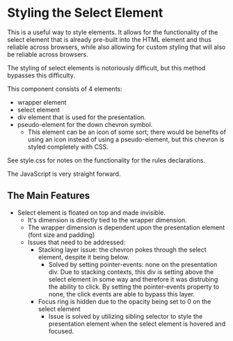 # Styling the Select Element

This is a useful way to style elements. It allows for the functionality of the select element that is already pre-built into the HTML element and thus reliable across browsers, while also allowing for custom styling that will also be reliable across browsers. 

The styling of select elements is notoriously difficult, but this method bypasses this difficulty. 

This component consists of 4 elements:
- wrapper element
- select element
- div element that is used for the presentation.
- pseudo-element for the down chevron symbol.
    - This element can be an icon of some sort; there would be benefits of using an icon instead of using a pseudo-element, but this chevron is styled completely with CSS.

See style.css for notes on the functionality for the rules declarations.

The JavaScript is very straight forward. 

## The Main Features
- Select element is floated on top and made invisible. 
    - It's dimension is directly tied to the wrapper dimension.
    - The wrapper dimension is dependent upon the presentation element (font size and padding)
    - Issues that need to be addressed:
        - Stacking layer issue: the chevron pokes through the select element, despite it being below.
            - Solved by setting pointer-events: none on the presentation div. Due to stacking contexts, this div is setting above the select element in some way and therefore it was distrubing the ability to click. By setting the pointer-events property to none, the click events are able to bypass this layer. 
        - Focus ring is hidden due to the opacity being set to 0 on the select element
            - Issue is solved by utilizing sibling selector to style the presentation element when the select element is hovered and focused.
